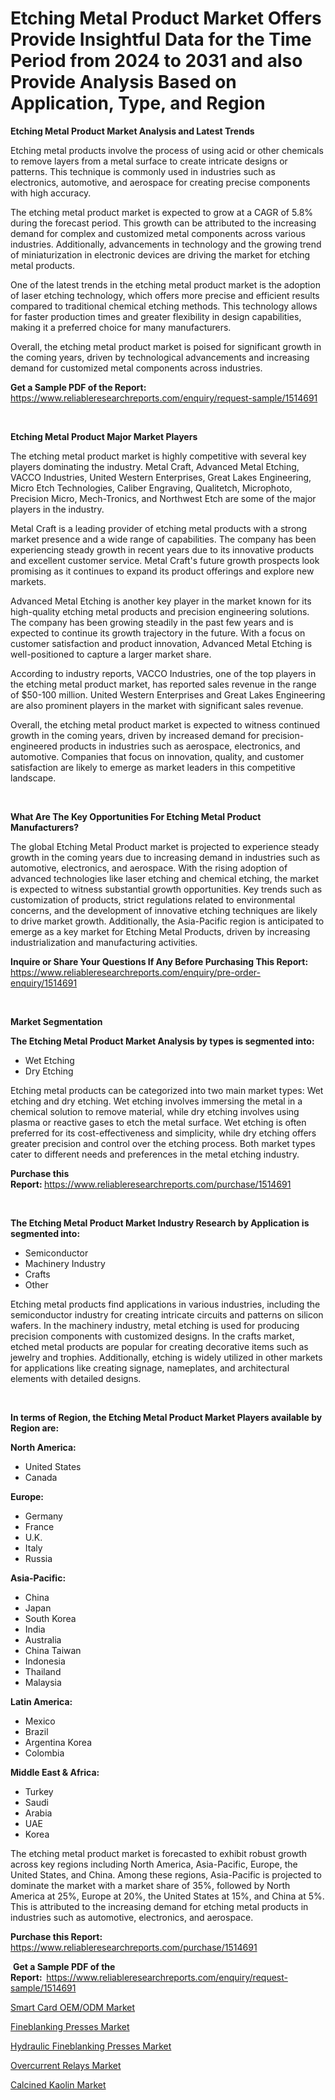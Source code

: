 <p><h1>Etching Metal Product Market Offers Provide Insightful Data for the Time Period from 2024 to 2031 and also Provide Analysis Based on Application, Type, and Region</h1></p><p><strong>Etching Metal Product Market Analysis and Latest Trends</strong></p>
<p><p>Etching metal products involve the process of using acid or other chemicals to remove layers from a metal surface to create intricate designs or patterns. This technique is commonly used in industries such as electronics, automotive, and aerospace for creating precise components with high accuracy.</p><p>The etching metal product market is expected to grow at a CAGR of 5.8% during the forecast period. This growth can be attributed to the increasing demand for complex and customized metal components across various industries. Additionally, advancements in technology and the growing trend of miniaturization in electronic devices are driving the market for etching metal products.</p><p>One of the latest trends in the etching metal product market is the adoption of laser etching technology, which offers more precise and efficient results compared to traditional chemical etching methods. This technology allows for faster production times and greater flexibility in design capabilities, making it a preferred choice for many manufacturers.</p><p>Overall, the etching metal product market is poised for significant growth in the coming years, driven by technological advancements and increasing demand for customized metal components across industries.</p></p>
<p><strong>Get a Sample PDF of the Report:&nbsp;</strong> <a href="https://www.reliableresearchreports.com/enquiry/request-sample/1514691">https://www.reliableresearchreports.com/enquiry/request-sample/1514691</a></p>
<p>&nbsp;</p>
<p><strong>Etching Metal Product Major Market Players</strong></p>
<p><p>The etching metal product market is highly competitive with several key players dominating the industry. Metal Craft, Advanced Metal Etching, VACCO Industries, United Western Enterprises, Great Lakes Engineering, Micro Etch Technologies, Caliber Engraving, Qualitetch, Microphoto, Precision Micro, Mech-Tronics, and Northwest Etch are some of the major players in the industry.</p><p>Metal Craft is a leading provider of etching metal products with a strong market presence and a wide range of capabilities. The company has been experiencing steady growth in recent years due to its innovative products and excellent customer service. Metal Craft's future growth prospects look promising as it continues to expand its product offerings and explore new markets.</p><p>Advanced Metal Etching is another key player in the market known for its high-quality etching metal products and precision engineering solutions. The company has been growing steadily in the past few years and is expected to continue its growth trajectory in the future. With a focus on customer satisfaction and product innovation, Advanced Metal Etching is well-positioned to capture a larger market share.</p><p>According to industry reports, VACCO Industries, one of the top players in the etching metal product market, has reported sales revenue in the range of $50-100 million. United Western Enterprises and Great Lakes Engineering are also prominent players in the market with significant sales revenue.</p><p>Overall, the etching metal product market is expected to witness continued growth in the coming years, driven by increased demand for precision-engineered products in industries such as aerospace, electronics, and automotive. Companies that focus on innovation, quality, and customer satisfaction are likely to emerge as market leaders in this competitive landscape.</p></p>
<p>&nbsp;</p>
<p><strong>What Are The Key Opportunities For Etching Metal Product Manufacturers?</strong></p>
<p><p>The global Etching Metal Product market is projected to experience steady growth in the coming years due to increasing demand in industries such as automotive, electronics, and aerospace. With the rising adoption of advanced technologies like laser etching and chemical etching, the market is expected to witness substantial growth opportunities. Key trends such as customization of products, strict regulations related to environmental concerns, and the development of innovative etching techniques are likely to drive market growth. Additionally, the Asia-Pacific region is anticipated to emerge as a key market for Etching Metal Products, driven by increasing industrialization and manufacturing activities.</p></p>
<p><strong>Inquire or Share Your Questions If Any Before Purchasing This Report:</strong> <a href="https://www.reliableresearchreports.com/enquiry/pre-order-enquiry/1514691">https://www.reliableresearchreports.com/enquiry/pre-order-enquiry/1514691</a></p>
<p>&nbsp;</p>
<p><strong>Market Segmentation</strong></p>
<p><strong>The Etching Metal Product Market Analysis by types is segmented into:</strong></p>
<p><ul><li>Wet Etching</li><li>Dry Etching</li></ul></p>
<p><p>Etching metal products can be categorized into two main market types: Wet etching and dry etching. Wet etching involves immersing the metal in a chemical solution to remove material, while dry etching involves using plasma or reactive gases to etch the metal surface. Wet etching is often preferred for its cost-effectiveness and simplicity, while dry etching offers greater precision and control over the etching process. Both market types cater to different needs and preferences in the metal etching industry.</p></p>
<p><strong>Purchase this Report:&nbsp;</strong><a href="https://www.reliableresearchreports.com/purchase/1514691">https://www.reliableresearchreports.com/purchase/1514691</a></p>
<p>&nbsp;</p>
<p><strong>The Etching Metal Product Market Industry Research by Application is segmented into:</strong></p>
<p><ul><li>Semiconductor</li><li>Machinery Industry</li><li>Crafts</li><li>Other</li></ul></p>
<p><p>Etching metal products find applications in various industries, including the semiconductor industry for creating intricate circuits and patterns on silicon wafers. In the machinery industry, metal etching is used for producing precision components with customized designs. In the crafts market, etched metal products are popular for creating decorative items such as jewelry and trophies. Additionally, etching is widely utilized in other markets for applications like creating signage, nameplates, and architectural elements with detailed designs.</p></p>
<p>&nbsp;</p>
<p><strong>In terms of Region, the Etching Metal Product Market Players available by Region are:</strong></p>
<p>
    <p> <strong> North America: </strong>
        <ul>
            <li>United States</li>
            <li>Canada</li>
        </ul>
        </p> 
    <p> <strong> Europe: </strong>
        <ul>
            <li>Germany</li>
            <li>France</li>
            <li>U.K.</li>
            <li>Italy</li>
            <li>Russia</li>
        </ul>
        </p> 
    <p> <strong> Asia-Pacific: </strong>
        <ul>
            <li>China</li>
            <li>Japan</li>
            <li>South Korea</li>
            <li>India</li>
            <li>Australia</li>
            <li>China Taiwan</li>
            <li>Indonesia</li>
            <li>Thailand</li>
            <li>Malaysia</li>
        </ul>
        </p> 
    <p> <strong> Latin America: </strong>
        <ul>
            <li>Mexico</li>
            <li>Brazil</li>
            <li>Argentina Korea</li>
            <li>Colombia</li>
        </ul>
        </p> 
    <p> <strong> Middle East & Africa: </strong>
        <ul>
            <li>Turkey</li>
            <li>Saudi</li>
            <li>Arabia</li>
            <li>UAE</li>
            <li>Korea</li>
        </ul>
    </p>
    </p>
<p><p>The etching metal product market is forecasted to exhibit robust growth across key regions including North America, Asia-Pacific, Europe, the United States, and China. Among these regions, Asia-Pacific is projected to dominate the market with a market share of 35%, followed by North America at 25%, Europe at 20%, the United States at 15%, and China at 5%. This is attributed to the increasing demand for etching metal products in industries such as automotive, electronics, and aerospace.</p></p>
<p><strong>Purchase this Report: </strong><a href="https://www.reliableresearchreports.com/purchase/1514691">https://www.reliableresearchreports.com/purchase/1514691</a></p>
<p>&nbsp;<strong>Get a Sample PDF of the Report:&nbsp;&nbsp;</strong><a href="https://www.reliableresearchreports.com/enquiry/request-sample/1514691">https://www.reliableresearchreports.com/enquiry/request-sample/1514691</a></p>
<p><strong></strong></p>
<p><p><a href="https://cedar-agate-3da.notion.site/Smart-Card-OEM-ODM-Market-with-the-goal-of-estimating-the-market-size-and-future-growth-potential-of-08545aa57a224f71a1a515dd92eca8a7">Smart Card OEM/ODM Market</a></p><p><a href="https://circular-yam-9b9.notion.site/Fineblanking-Presses-Market-Research-Report-Forecasted-for-Period-from-2024-2031-by-Market-Type--d9c39a1dbd44451aa68a6836dad38c52">Fineblanking Presses Market</a></p><p><a href="https://copper-carbon-84f.notion.site/Hydraulic-Fineblanking-Presses-Market-Research-Report-Provides-Critical-Insights-that-can-help-Shape-0031932e6e764df88471123a6fdee443">Hydraulic Fineblanking Presses Market</a></p><p><a href="https://view.publitas.com/reportprime-1/overcurrent-relays-market-research-report-unlocks-analysis-on-the-market-financial-status-market-size-and-market-revenue-upto-2031/">Overcurrent Relays Market</a></p><p><a href="https://view.publitas.com/reportprime-1/calcined-kaolin-market-size-global-industry-overview-market-segmentation-and-forecast-2024-to-2031/">Calcined Kaolin Market</a></p></p>